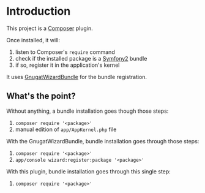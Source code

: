 # Introduction

This project is a [Composer](http://getcomposer.org/) plugin.

Once installed, it will:

1. listen to Composer's `require` command
2. check if the installed package is a [Symfony2](http://symfony.com/) bundle
3. if so, register it in the application's kernel

It uses [GnugatWizardBundle](https://github.com/gnugat/GnugatWizardBundle) for
the bundle registration.

## What's the point?

Without anything, a bundle installation goes though those steps:

1. `composer require '<package>'`
2. manual edition of `app/AppKernel.php` file

With the GnugatWizardBundle, bundle installation goes through those steps:

1. `composer require '<package>'`
2. `app/console wizard:register:package '<package>'`

With this plugin, bundle installation goes through this single step:

1. `composer require '<package>'`
